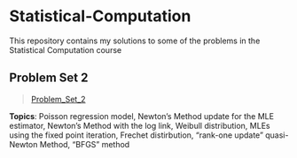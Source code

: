 # Statistical-Computation
This repository contains my solutions to some of the problems in the Statistical Computation course

## Problem Set 2

> [Problem_Set_2](https://github.com/hyaozhen/Statistical-Computation/tree/master/Problem_Set_2)

**Topics**: Poisson regression model, Newton’s Method update for the MLE estimator, Newton’s Method with the log link, Weibull distribution, MLEs using the fixed point iteration, Frechet distirbution, “rank-one update” quasi-Newton Method, “BFGS” method
